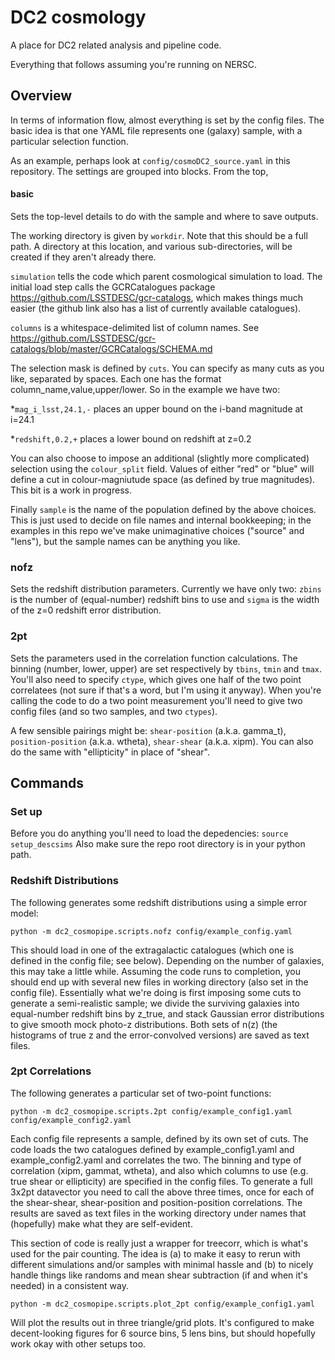 # DC2 cosmology

A place for DC2 related analysis and pipeline code.

Everything that follows assuming you're running on NERSC.

## Overview

In terms of information flow, almost everything is set by the config files. The basic idea is that one YAML file represents one (galaxy) sample, with a particular selection function.

As an example, perhaps look at `config/cosmoDC2_source.yaml` in this repository.
The settings are grouped into blocks. From the top,

#### basic

Sets the top-level details to do with the sample and where to save outputs. 

The working directory is given by `workdir`. Note that this should be a full path. A directory at this location, and various sub-directories, will be created if they aren't already there.

`simulation` tells the code which parent cosmological simulation to load. The initial load step calls the GCRCatalogues package https://github.com/LSSTDESC/gcr-catalogs, which makes things much easier (the github link also has a list of currently available catalogues).

`columns` is a whitespace-delimited list of column names. See https://github.com/LSSTDESC/gcr-catalogs/blob/master/GCRCatalogs/SCHEMA.md

The selection mask is defined by `cuts`. You can specify as many cuts as you like, separated by spaces. Each one has the format column_name,value,upper/lower. So in the example we have two:

*`mag_i_lsst,24.1,-` places an upper bound on the i-band magnitude at i=24.1

*`redshift,0.2,+` places a lower bound on redshift at z=0.2

You can also choose to impose an additional (slightly more complicated) selection using the `colour_split` field. Values of either "red" or "blue" will define a cut in colour-magniutude space (as defined by true magnitudes). This bit is a work in progress.

Finally `sample` is the name of the population defined by the above choices. This is just used to decide on file names and internal bookkeeping; in the examples in this repo we've make unimaginative choices ("source" and "lens"), but the sample names can be anything you like.

### nofz

Sets the redshift distribution parameters. Currently we have only two: `zbins` is the number of (equal-number) redshift bins to use and `sigma` is the width of the z=0 redshift error distribution.

### 2pt

Sets the parameters used in the correlation function calculations. The binning (number, lower, upper) are set respectively by `tbins`, `tmin` and `tmax`. You'll also need to specify `ctype`, which gives one half of the two point correlatees (not sure if that's a word, but I'm using it anyway). When you're calling the code to do a two point measurement you'll need to give two config files (and so two samples, and two `ctypes`).

A few sensible pairings might be: `shear-position` (a.k.a. gamma_t), `position-position` (a.k.a. wtheta), `shear-shear` (a.k.a. xipm). You can also do the same with "ellipticity" in place of "shear".


## Commands

### Set up

Before you do anything you'll need to load the depedencies: `source setup_descsims`
Also make sure the repo root directory is in your python path.

### Redshift Distributions

The following generates some redshift distributions using a simple error model:

`python -m dc2_cosmopipe.scripts.nofz config/example_config.yaml`

This should load in one of the extragalactic catalogues (which one is defined in the config file; see below). Depending on the number of galaxies, this may take a little while.
Assuming the code runs to completion, you should end up with several new files in working directory (also set in the config file). Essentially what we're doing is first imposing some cuts to generate a semi-realistic sample; we divide the surviving galaxies into equal-number redshift bins by z_true, and stack Gaussian error distributions to give smooth mock photo-z distributions. Both sets of n(z) (the histograms of true z and the error-convolved versions) are saved as text files.

### 2pt Correlations

The following generates a particular set of two-point functions:

`python -m dc2_cosmopipe.scripts.2pt config/example_config1.yaml config/example_config2.yaml`

Each config file represents a sample, defined by its own set of cuts. The code loads the two catalogues defined by example_config1.yaml and example_config2.yaml and correlates the two. The binning and type of correlation (xipm, gammat, wtheta), and also which columns to use (e.g. true shear or ellipticity) are specified in the config files.
To generate a full 3x2pt datavector you need to call the above three times, once for each of the shear-shear, shear-position and position-position correlations.
The results are saved as text files in the working directory under names that (hopefully) make what they are self-evident.

This section of code is really just a wrapper for treecorr, which is what's used for the pair counting. The idea is (a) to make it easy to rerun with different simulations and/or samples with minimal hassle and (b) to nicely handle things like randoms and mean shear subtraction (if and when it's needed) in a consistent way.

`python -m dc2_cosmopipe.scripts.plot_2pt config/example_config1.yaml`

Will plot the results out in three triangle/grid plots. It's configured to make decent-looking figures for 6 source bins, 5 lens bins, but should hopefully work okay with other setups too.  
